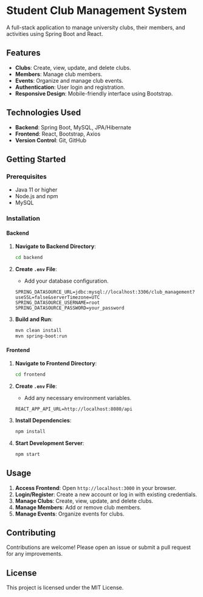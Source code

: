 # Student Club Management System

A full-stack application to manage university clubs, their members, and activities using Spring Boot and React.

## Features

- **Clubs**: Create, view, update, and delete clubs.
- **Members**: Manage club members.
- **Events**: Organize and manage club events.
- **Authentication**: User login and registration.
- **Responsive Design**: Mobile-friendly interface using Bootstrap.

## Technologies Used

- **Backend**: Spring Boot, MySQL, JPA/Hibernate
- **Frontend**: React, Bootstrap, Axios
- **Version Control**: Git, GitHub

## Getting Started

### Prerequisites

- Java 11 or higher
- Node.js and npm
- MySQL

### Installation

#### Backend

1. **Navigate to Backend Directory**:
    ```bash
    cd backend
    ```

2. **Create `.env` File**:
    - Add your database configuration.
    ```env
    SPRING_DATASOURCE_URL=jdbc:mysql://localhost:3306/club_management?useSSL=false&serverTimezone=UTC
    SPRING_DATASOURCE_USERNAME=root
    SPRING_DATASOURCE_PASSWORD=your_password
    ```

3. **Build and Run**:
    ```bash
    mvn clean install
    mvn spring-boot:run
    ```

#### Frontend

1. **Navigate to Frontend Directory**:
    ```bash
    cd frontend
    ```

2. **Create `.env` File**:
    - Add any necessary environment variables.
    ```env
    REACT_APP_API_URL=http://localhost:8080/api
    ```

3. **Install Dependencies**:
    ```bash
    npm install
    ```

4. **Start Development Server**:
    ```bash
    npm start
    ```

## Usage

1. **Access Frontend**: Open `http://localhost:3000` in your browser.
2. **Login/Register**: Create a new account or log in with existing credentials.
3. **Manage Clubs**: Create, view, update, and delete clubs.
4. **Manage Members**: Add or remove club members.
5. **Manage Events**: Organize events for clubs.

## Contributing

Contributions are welcome! Please open an issue or submit a pull request for any improvements.

## License

This project is licensed under the MIT License.
